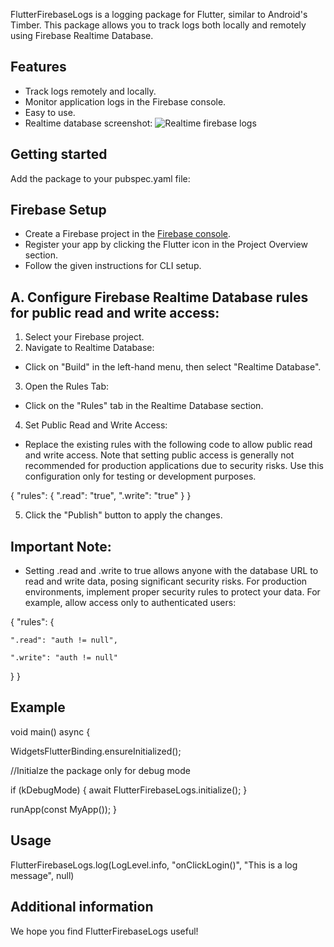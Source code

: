 <!--
This README describes the package. If you publish this package to pub.dev,
this README's contents appear on the landing page for your package.

For information about how to write a good package README, see the guide for
[writing package pages](https://dart.dev/guides/libraries/writing-package-pages).

For general information about developing packages, see the Dart guide for
[creating packages](https://dart.dev/guides/libraries/create-library-packages)
and the Flutter guide for
[developing packages and plugins](https://flutter.dev/developing-packages).
-->

FlutterFirebaseLogs is a logging package for Flutter, similar to Android's Timber. This package allows you to track logs both locally and remotely using Firebase Realtime Database.

## Features

- Track logs remotely and locally.
- Monitor application logs in the Firebase console.
- Easy to use.
- Realtime database screenshot:
![Realtime firebase logs](screenshots/flutter_firebase_logs.png)


## Getting started

Add the package to your pubspec.yaml file:

## Firebase Setup

- Create a Firebase project in the [Firebase console](https://console.firebase.google.com).
- Register your app by clicking the Flutter icon in the Project Overview section.
- Follow the given instructions for CLI setup.

## A. Configure Firebase Realtime Database rules for public read and write access:

1. Select your Firebase project.
2. Navigate to Realtime Database:
- Click on "Build" in the left-hand menu, then select "Realtime Database".
3. Open the Rules Tab:
- Click on the "Rules" tab in the Realtime Database section.
4. Set Public Read and Write Access:
- Replace the existing rules with the following code to allow public read and write access. Note that setting public access is generally not recommended for production applications due to security risks. Use this configuration only for testing or development purposes.

{
  "rules": {
    ".read": "true",
    ".write": "true"
  }
}

5. Click the "Publish" button to apply the changes.

## Important Note:
- Setting .read and .write to true allows anyone with the database URL to read and write data, posing significant security risks. For production environments, implement proper security rules to protect your data. For example, allow access only to authenticated users:

{
  "rules": {

    ".read": "auth != null",

    ".write": "auth != null"

  }
}

## Example

void main() async {

  WidgetsFlutterBinding.ensureInitialized();

  //Initialze the package only for debug mode

  if (kDebugMode) {
    await FlutterFirebaseLogs.initialize();
  }

  runApp(const MyApp());
}

## Usage

FlutterFirebaseLogs.log(LogLevel.info, "onClickLogin()", "This is a log message", null)

## Additional information

We hope you find FlutterFirebaseLogs useful!
